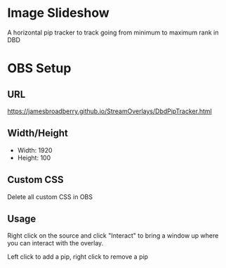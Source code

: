 # Image Slideshow

A horizontal pip tracker to track going from minimum to maximum rank in DBD

# OBS Setup
## URL
https://jamesbroadberry.github.io/StreamOverlays/DbdPipTracker.html

## Width/Height
- Width: 1920
- Height: 100

## Custom CSS

Delete all custom CSS in OBS

## Usage

Right click on the source and click "Interact" to bring a window up where you can interact with the overlay.

Left click to add a pip, right click to remove a pip